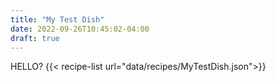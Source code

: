 ```yaml
---
title: "My Test Dish"
date: 2022-09-26T10:45:02-04:00
draft: true
---
```


HELLO?
{{< recipe-list url="data/recipes/MyTestDish.json">}}
